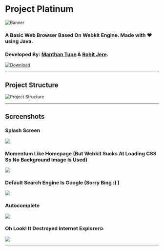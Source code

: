 # Project Platinum
![Banner](https://github.com/ThisPC10/ProjectPlatinum/blob/master/Platinum_ALPHA/Assets/PlatinumBanner.png)
### A Basic Web Browser Based On Webkit Engine. Made with ❤️ using Java.
### Developed By: [Manthan Tupe](https://github.com/ThisPC10) & [Rohit Jere](https://github.com/RohitJere).

<a href="https://sites.google.com/view/project-platinum/Download"><img src="https://github.com/ThisPC10/ProjectPlatinum/blob/master/Platinum_ALPHA/Assets/DLbutton.png" alt="Download"></a>
___
## Project Structure
![Project Structure](https://github.com/ThisPC10/ProjectPlatinum/blob/master/Platinum_ALPHA/Assets/Screenshots/projStructure.png)
___
## Screenshots
### Splash Screen
![](https://github.com/ThisPC10/ProjectPlatinum/blob/master/Platinum_ALPHA/Assets/Screenshots/OP/Splash.png)
### Momentum Like Homepage (But Webkit Sucks At Loading CSS So No Background Image Is Used)
![](https://github.com/ThisPC10/ProjectPlatinum/blob/master/Platinum_ALPHA/Assets/Screenshots/OP/Home.png)
### Default Search Engine Is Google (Sorry Bing :) )
![](https://github.com/ThisPC10/ProjectPlatinum/blob/master/Platinum_ALPHA/Assets/Screenshots/OP/Google.png)
### Autocomplete
![](https://github.com/ThisPC10/ProjectPlatinum/blob/master/Platinum_ALPHA/Assets/Screenshots/OP/AutoComplete.png)
### Oh Look! It Destroyed Internet Explorer💥
![](https://github.com/ThisPC10/ProjectPlatinum/blob/master/Platinum_ALPHA/Assets/Screenshots/OP/Benchmarks.png)
___
